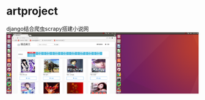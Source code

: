 # artproject
django结合爬虫scrapy搭建小说网
![Alt text](https://github.com/sonmon/artproject/raw/master/Screenshots/web.png)
